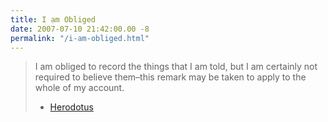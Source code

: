 ```yaml
---
title: I am Obliged
date: 2007-07-10 21:42:00.00 -8
permalink: "/i-am-obliged.html"
---
```

> I am obliged to record the things that I am told, but I am certainly not required to believe them–this remark may be taken to apply to the whole of my account.
>
> - [Herodotus](http://books.google.com/books?id=VrV5TELCHJ4C&pg=PR28&lpg=PR28&dq=%22i+am+obliged+to+record+the+things%22+herodotus&source=web&ots=my9cP1-a0f&sig=0E-hCub05QmKOhZm55m_dTp8Hww)
